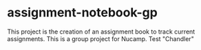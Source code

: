 # assignment-notebook-gp
This project is the creation of an assignment book to track current assignments. This is a group project for Nucamp. 
Test "Chandler"